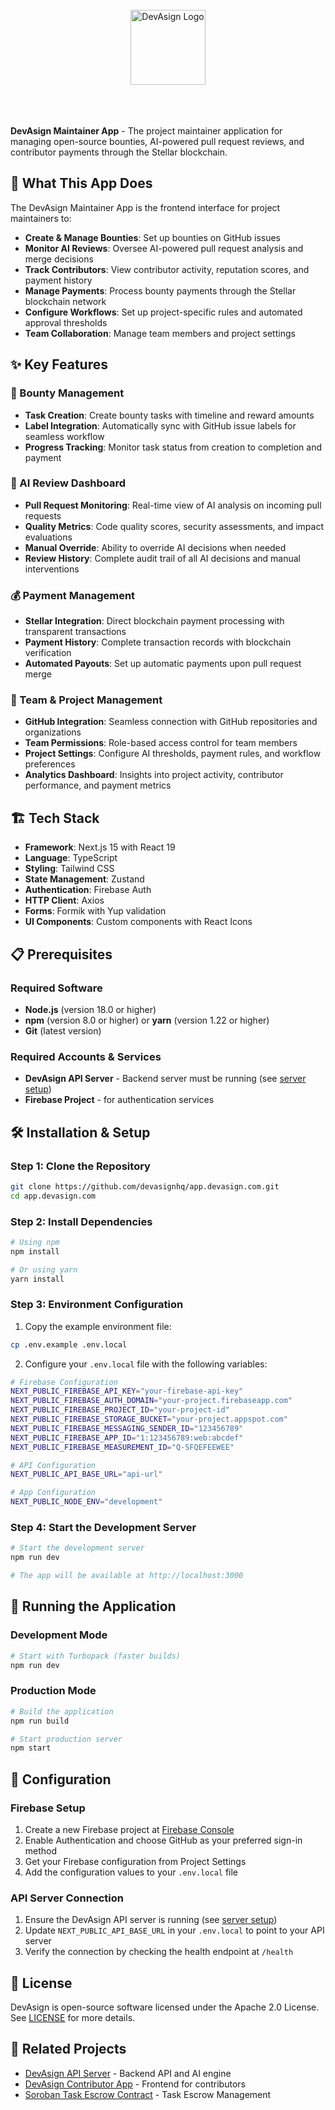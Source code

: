 <br/>
<div align="center">
  <a href="https://www.devasign.com" style="display: block; margin: 0 auto;">
    <picture>
      <source media="(prefers-color-scheme: dark)" srcset="./public/devasign-white.png">
      <source media="(prefers-color-scheme: light)" srcset="./public/devasign-black.png">
      <img alt="DevAsign Logo" src="./public/devasign-white.png" height="120" style="display: block; margin: 0 auto;">
    </picture>
  </a>
<br/>

<br/>

</div>

<br/>

**DevAsign Maintainer App** - The project maintainer application for managing open-source bounties, AI-powered pull request reviews, and contributor payments through the Stellar blockchain.

## 🚀 What This App Does

The DevAsign Maintainer App is the frontend interface for project maintainers to:

- **Create & Manage Bounties**: Set up bounties on GitHub issues
- **Monitor AI Reviews**: Oversee AI-powered pull request analysis and merge decisions
- **Track Contributors**: View contributor activity, reputation scores, and payment history
- **Manage Payments**: Process bounty payments through the Stellar blockchain network
- **Configure Workflows**: Set up project-specific rules and automated approval thresholds
- **Team Collaboration**: Manage team members and project settings

## ✨ Key Features

### 🎯 Bounty Management
- **Task Creation**: Create bounty tasks with timeline and reward amounts
- **Label Integration**: Automatically sync with GitHub issue labels for seamless workflow
- **Progress Tracking**: Monitor task status from creation to completion and payment

### 🤖 AI Review Dashboard
- **Pull Request Monitoring**: Real-time view of AI analysis on incoming pull requests
- **Quality Metrics**: Code quality scores, security assessments, and impact evaluations
- **Manual Override**: Ability to override AI decisions when needed
- **Review History**: Complete audit trail of all AI decisions and manual interventions

### 💰 Payment Management
- **Stellar Integration**: Direct blockchain payment processing with transparent transactions
- **Payment History**: Complete transaction records with blockchain verification
- **Automated Payouts**: Set up automatic payments upon pull request merge

### 👥 Team & Project Management
- **GitHub Integration**: Seamless connection with GitHub repositories and organizations
- **Team Permissions**: Role-based access control for team members
- **Project Settings**: Configure AI thresholds, payment rules, and workflow preferences
- **Analytics Dashboard**: Insights into project activity, contributor performance, and payment metrics

## 🏗️ Tech Stack

- **Framework**: Next.js 15 with React 19
- **Language**: TypeScript
- **Styling**: Tailwind CSS
- **State Management**: Zustand
- **Authentication**: Firebase Auth
- **HTTP Client**: Axios
- **Forms**: Formik with Yup validation
- **UI Components**: Custom components with React Icons

## 📋 Prerequisites

### Required Software
- **Node.js** (version 18.0 or higher)
- **npm** (version 8.0 or higher) or **yarn** (version 1.22 or higher)
- **Git** (latest version)

### Required Accounts & Services
- **DevAsign API Server** - Backend server must be running (see [server setup](https://github.com/devasignhq/devasign-api/))
- **Firebase Project** - for authentication services

## 🛠️ Installation & Setup

### Step 1: Clone the Repository
```bash
git clone https://github.com/devasignhq/app.devasign.com.git
cd app.devasign.com
```

### Step 2: Install Dependencies
```bash
# Using npm
npm install

# Or using yarn
yarn install
```

### Step 3: Environment Configuration
1. Copy the example environment file:
```bash
cp .env.example .env.local
```

2. Configure your `.env.local` file with the following variables:
```bash
# Firebase Configuration
NEXT_PUBLIC_FIREBASE_API_KEY="your-firebase-api-key"
NEXT_PUBLIC_FIREBASE_AUTH_DOMAIN="your-project.firebaseapp.com"
NEXT_PUBLIC_FIREBASE_PROJECT_ID="your-project-id"
NEXT_PUBLIC_FIREBASE_STORAGE_BUCKET="your-project.appspot.com"
NEXT_PUBLIC_FIREBASE_MESSAGING_SENDER_ID="123456789"
NEXT_PUBLIC_FIREBASE_APP_ID="1:123456789:web:abcdef"
NEXT_PUBLIC_FIREBASE_MEASUREMENT_ID="Q-SFQEFEEWEE"

# API Configuration
NEXT_PUBLIC_API_BASE_URL="api-url"

# App Configuration
NEXT_PUBLIC_NODE_ENV="development"
```

### Step 4: Start the Development Server
```bash
# Start the development server
npm run dev

# The app will be available at http://localhost:3000
```

## 🚀 Running the Application

### Development Mode
```bash
# Start with Turbopack (faster builds)
npm run dev
```

### Production Mode
```bash
# Build the application
npm run build

# Start production server
npm start
```

## 🔧 Configuration

### Firebase Setup
1. Create a new Firebase project at [Firebase Console](https://console.firebase.google.com/)
2. Enable Authentication and choose GitHub as your preferred sign-in method
3. Get your Firebase configuration from Project Settings
4. Add the configuration values to your `.env.local` file

### API Server Connection
1. Ensure the DevAsign API server is running (see [server setup](https://github.com/devasignhq/devasign-api/))
2. Update `NEXT_PUBLIC_API_BASE_URL` in your `.env.local` to point to your API server
3. Verify the connection by checking the health endpoint at `/health`


<!-- ## 🚀 Deployment -->

<!-- ## 🤝 Contributing -->

## 📄 License

DevAsign is open-source software licensed under the Apache 2.0 License. See [LICENSE](https://github.com/devasignhq/app.devasign.com/blob/main/LICENSE) for more details.

## 🔗 Related Projects

- [DevAsign API Server](https://github.com/devasignhq/devasign-api) - Backend API and AI engine
- [DevAsign Contributor App](https://github.com/devasignhq/contributor.devasign.com) - Frontend for contributors
- [Soroban Task Escrow Contract](https://github.com/devasignhq/soroban-contract) - Task Escrow Management

<!-- ## 💬 Community -->
